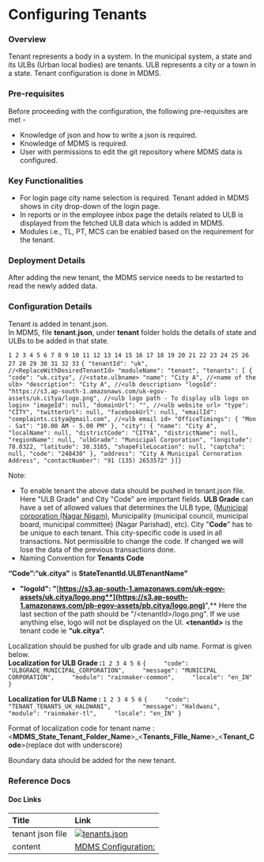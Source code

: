 # Configuring Tenants

### Overview <a id="Overview"></a>

Tenant represents a body in a system. In the municipal system, a state and its ULBs \(Urban local bodies\) are tenants. ULB represents a city or a town in a state. Tenant configuration is done in MDMS.

### Pre-requisites <a id="Pre-requisites"></a>

Before proceeding with the configuration, the following pre-requisites are met -

* Knowledge of json and how to write a json is required.
* Knowledge of MDMS is required.
* User with permissions to edit the git repository where MDMS data is configured.

### Key Functionalities <a id="Key-Functionalities"></a>

* For login page city name selection is required. Tenant added in MDMS shows in city drop-down of the login page.
* In reports or in the employee inbox page the details related to ULB is displayed from the fetched ULB data which is added in MDMS.
* Modules i.e., TL, PT, MCS can be enabled based on the requirement for the tenant.

### Deployment Details <a id="Deployment-Details"></a>

After adding the new tenant, the MDMS service needs to be restarted to read the newly added data.

### Configuration Details <a id="Configuration-Details"></a>

Tenant is added in tenant.json.  
In MDMS, file **tenant.json**, under **tenant** folder holds the details of state and ULBs  to be added in that state.   
  
`1 2 3 4 5 6 7 8 9 10 11 12 13 14 15 16 17 18 19 20 21 22 23 24 25 26 27 28 29 30 31 32 33` `{ "tenantId": "uk", //<ReplaceWithDesiredTenantId> "moduleName": "tenant", "tenants": [ { "code": "uk.citya", //<state.ulbname> "name": "City A", //<name of the ulb> "description": "City A", //<ulb description> "logoId": "https://s3.ap-south-1.amazonaws.com/uk-egov-assets/uk.citya/logo.png", //<ulb logo path - To display ulb logo on login> "imageId": null, "domainUrl": "", //<ulb website url> "type": "CITY", "twitterUrl": null, "facebookUrl": null, "emailId": "complaints.citya@gmail.com", //<ulb email id> "OfficeTimings": { "Mon - Sat": "10.00 AM - 5.00 PM" }, "city": { "name": "City A", "localName": null, "districtCode": "CITYA", "districtName": null, "regionName": null, "ulbGrade": "Municipal Corporation", "longitude": 78.0322, "latitude": 30.3165, "shapeFileLocation": null, "captcha": null, "code": "248430" }, "address": "City A Municipal Cornoration Address", "contactNumber": "91 (135) 2653572" }]}`

Note: 

* To enable tenant the above data should be pushed in tenant.json file. Here "ULB Grade" and City  "Code" are important fields. **ULB Grade** can have a set of allowed values that determines the ULB type, \([Municipal corporation \(Nagar Nigam\)](https://en.wikipedia.org/wiki/Municipal_Corporations_in_India), Municipality \(municipal council, municipal board, municipal committee\) \(Nagar Parishad\), etc\). City "**Code**" has to be unique to each tenant.  This city-specific code is used in all transactions. Not permissible to change the code. If changed we will lose the data of the previous transactions done.
* Naming Convention for **Tenants Code**

**“Code”:“uk.citya”** is **StateTenantId.ULBTenantName"**

* **"logoId": "**[**https://s3.ap-south-1.amazonaws.com/uk-egov-assets/uk.citya/logo.png**](https://s3.ap-south-1.amazonaws.com/pb-egov-assets/pb.citya/logo.png)**",**  Here the last section of the path should be "/&lt;tenantId&gt;/logo.png". If we use anything else, logo will not be displayed on the UI. **&lt;tenantId&gt;** is the tenant code ie **“uk.citya”.**

Localization should be pushed for ulb grade and ulb name.  Format is given below.  
 **Localization for ULB Grade :**`1 2 3 4 5 6`  `{     "code": "ULBGRADE_MUNICIPAL_CORPORATION",     "message": "MUNICIPAL CORPORATION",     "module": "rainmaker-common",     "locale": "en_IN"   }`

  **Localization for ULB Name :** `1 2 3 4 5 6` `{     "code": "TENANT_TENANTS_UK_HALDWANI",         "message": "Haldwani",     "module": "rainmaker-tl",     "locale": "en_IN" }`

Format of localization code for tenant name : &lt;**MDMS\_State\_Tenant\_Folder\_Name**&gt;\_&lt;**Tenants\_Fille\_Name**&gt;\_&lt;**Tenant\_Code**&gt;\(replace dot with underscore\)

Boundary data should be added for the new tenant.

### Reference Docs <a id="Reference-Docs"></a>

#### Doc Links <a id="Doc-Links"></a>

| **Title**  | **Link** |
| :--- | :--- |
| tenant json file | [![](https://github.githubassets.com/favicon.ico)tenants.json](https://github.com/egovernments/ukd-mdms-data/blob/master/data/uk/tenant/tenants.json) |
| content | [MDMS Configuration:](https://digit-discuss.atlassian.net/wiki/spaces/DOPS/pages/110952456) |



